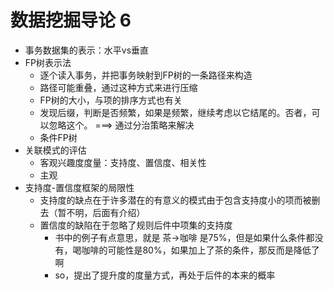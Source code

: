# 数据挖掘导论 6

+ 事务数据集的表示：水平vs垂直
+ FP树表示法
  + 逐个读入事务，并把事务映射到FP树的一条路径来构造
  + 路径可能重叠，通过这种方式来进行压缩
  + FP树的大小，与项的排序方式也有关
  + 发现后缀，判断是否频繁，如果是频繁，继续考虑以它结尾的。否者，可以忽略这个。 ===> 通过分治策略来解决
  + 条件FP树
+ 关联模式的评估
  + 客观兴趣度度量：支持度、置信度、相关性
  + 主观
+ 支持度-置信度框架的局限性
  + 支持度的缺点在于许多潜在的有意义的模式由于包含支持度小的项而被删去（暂不明，后面有介绍）
  + 置信度的缺陷在于忽略了规则后件中项集的支持度
    + 书中的例子有点意思，就是 茶->咖啡 是75%，但是如果什么条件都没有，喝咖啡的可能性是80%，如果加上了茶的条件，那反而是降低了啊
    + so，提出了提升度的度量方式，再处于后件的本来的概率
